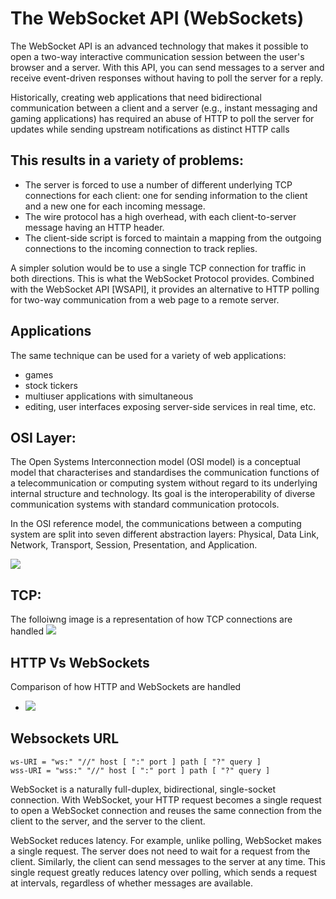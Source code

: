 # The WebSocket API (WebSockets)

The WebSocket API is an advanced technology that makes it possible to open a two-way interactive communication session between the user's browser and a server. With this API, you can send messages to a server and receive event-driven responses without having to poll the server for a reply.

Historically, creating web applications that need bidirectional communication between a client and a server (e.g., instant messaging and gaming applications) has required an abuse of HTTP to poll the server for updates while sending upstream notifications as distinct HTTP calls

## This results in a variety of problems:

- The server is forced to use a number of different underlying TCP
  connections for each client: one for sending information to the
  client and a new one for each incoming message.
- The wire protocol has a high overhead, with each client-to-server
  message having an HTTP header.
- The client-side script is forced to maintain a mapping from the
  outgoing connections to the incoming connection to track replies.

A simpler solution would be to use a single TCP connection for traffic in both directions. This is what the WebSocket Protocol provides.
Combined with the WebSocket API [WSAPI], it provides an alternative to HTTP polling for two-way communication from a web page to a remote server.

## Applications

The same technique can be used for a variety of web applications:

- games
- stock tickers
- multiuser applications with simultaneous
- editing, user interfaces exposing server-side services in real time, etc.

## OSI Layer:

The Open Systems Interconnection model (OSI model) is a conceptual model that characterises and standardises the communication functions of a telecommunication or computing system without regard to its underlying internal structure and technology. Its goal is the interoperability of diverse communication systems with standard communication protocols.

In the OSI reference model, the communications between a computing system are split into seven different abstraction layers: Physical, Data Link, Network, Transport, Session, Presentation, and Application.

![](https://s7280.pcdn.co/wp-content/uploads/2018/06/osi-model-7-layers-1.png)

## TCP:

The folloiwng image is a representation of how TCP connections are handled
![](https://s3.ap-south-1.amazonaws.com/afteracademy-server-uploads/what-is-a-tcp-3-way-handshake-process-three-way-handshaking-establishing-connection-6a724e77ba96e241.jpg)

## HTTP Vs WebSockets

Comparison of how HTTP and WebSockets are handled

- ![](https://miro.medium.com/max/900/1*jTmCp3L3eVEG4fokeuqQZQ.png)

## Websockets URL

```
ws-URI = "ws:" "//" host [ ":" port ] path [ "?" query ]
wss-URI = "wss:" "//" host [ ":" port ] path [ "?" query ]
```

WebSocket is a naturally full-duplex, bidirectional, single-socket connection. With WebSocket, your HTTP request becomes a single request to open a WebSocket connection and reuses the same connection from the client to the server, and the server to the client.

WebSocket reduces latency. For example, unlike polling, WebSocket makes a single request. The server does not need to wait for a request from the client. Similarly, the client can send messages to the server at any time. This single request greatly reduces latency over polling, which sends a request at intervals, regardless of whether messages are available.

